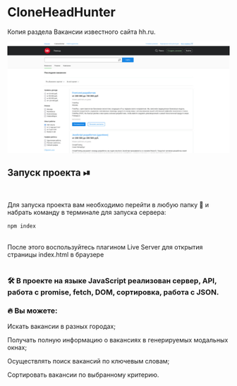 # CloneHeadHunter

Копия раздела Вакансии известного сайта hh.ru. 

  
  <div  align="center">
  <img src="https://github.com/Jones-Davy/CloneHeadHunter/blob/main/img/mainscreen.jpg"/>
</div>

## Запуск проекта ⏯

<br/>
<br/>
Для запуска проекта вам необходимо перейти в любую папку 📂 и набрать команду в терминале для запуска сервера:

```javascript
npm index
```

<br/>
После этого воспользуйтесь плагином Live Server для открытия страницы index.html в браузере
<br/>
<br/>


### :hammer_and_wrench: В проекте на языке JavaScript реализован сервер, API, работа с promise, fetch, DOM, сортировка, работа с JSON.

### :fire: Вы можете:
Искать вакансии в разных городах; <br/>

Получать полную информацию о вакансиях в генерируемых модальных окнах; <br/>

Осуществлять поиск вакансий по ключевым словам; <br/>

Сортировать вакансии по выбранному критерию.
